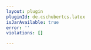 ```yaml
---
layout: plugin
pluginId: de.cschubertcs.latex
isJarAvailable: true
error: ''
violations: []

---
```

